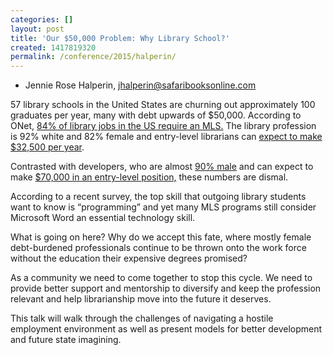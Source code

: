 ```yaml
---
categories: []
layout: post
title: 'Our $50,000 Problem: Why Library School?'
created: 1417819320
permalink: /conference/2015/halperin/
---
```

- Jennie Rose Halperin, jhalperin@safaribooksonline.com

57 library schools in the United States are churning out approximately
100 graduates per year, many with debt upwards of $50,000. According to
ONet, [84% of library jobs in the US require an MLS.](http://www.inthelibrarywiththeleadpipe.org/2011/is-the-united-states-training-too-many-librarians-or-too-few-part-1/)
The library profession is 92% white and 82% female and entry-level librarians can [expect to make $32,500 per year](http://dpeaflcio.org/programs-publications/issue-fact-sheets/library-workers-facts-figures/).

Contrasted with developers, who are almost [90% male](http://www.ncwit.org/blog/did-you-know-demographics-technical-women)
and can expect to make [$70,000 in an entry-level position,](http://www.forbes.com/sites/jennagoudreau/2011/06/01/best-entry-level-jobs/)
these numbers are dismal.

According to a recent survey, the top skill that outgoing library
students want to know is “programming” and yet many MLS programs still
consider Microsoft Word an essential technology skill.

What is going on here? Why do we accept this fate, where mostly female
debt-burdened professionals continue to be thrown onto the work force
without the education their expensive degrees promised?

As a community we need to come together to stop this cycle. We need to
provide better support and mentorship to diversify and keep the
profession relevant and help librarianship move into the future it
deserves.

This talk will walk through the challenges of navigating a hostile
employment environment as well as present models for better development
and future state imagining.
